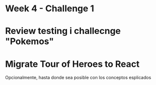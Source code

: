 # Week 4 - Challenge 1

# Review testing i challecnge "Pokemos"

# Migrate Tour of Heroes to React

Opcionalmente, hasta donde sea posible con los conceptos esplicados
